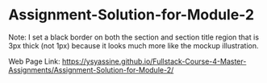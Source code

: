 # Assignment-Solution-for-Module-2

Note: I set a black border on both the section and section title region that is 3px thick (not 1px) because it looks much more like the mockup illustration.

Web Page Link: https://ysyassine.github.io/Fullstack-Course-4-Master-Assignments/Assignment-Solution-for-Module-2/ 
